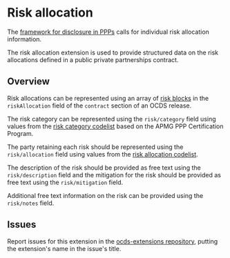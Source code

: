 # Risk allocation

The [framework for disclosure in PPPs](http://pubdocs.worldbank.org/en/773541448296707678/Disclosure-in-PPPs-Framework.pdf) calls for individual risk allocation information.

The risk allocation extension is used to provide structured data on the risk allocations defined in a public private partnerships contract.

## Overview

Risk allocations can be represented using an array of [risk blocks](../../../schema/reference/#organization) in the ```riskAllocation``` field of the ```contract``` section of an OCDS release.

The risk category can be represented using the ```risk/category``` field using values from the [risk category codelist](../schema/codelists/#risk-category) based on the APMG PPP Certification Program.

The party retaining each risk should be represented using the ```risk/allocation``` field using values from the [risk allocation codelist](../schema/codelists/#risk-allocation).

The description of the risk should be provided as free text using the ```risk/description``` field and the mitigation for the risk should be provided as free text using the ```risk/mitigation``` field.

Additional free text information on the risk can be provided using the ```risk/notes``` field.

## Issues

Report issues for this extension in the [ocds-extensions repository](https://github.com/open-contracting/ocds-extensions/issues), putting the extension's name in the issue's title.

